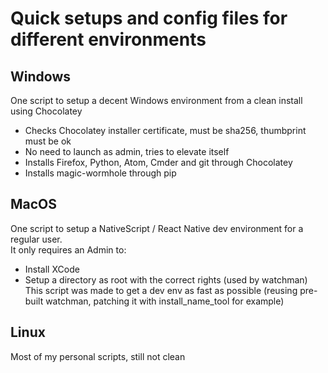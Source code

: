 # Quick setups and config files for different environments

## Windows
One script to setup a decent Windows environment from a clean install using Chocolatey
 - Checks Chocolatey installer certificate, must be sha256, thumbprint must be ok
 - No need to launch as admin, tries to elevate itself
 - Installs Firefox, Python, Atom, Cmder and git through Chocolatey
 - Installs magic-wormhole through pip


## MacOS
One script to setup a NativeScript / React Native dev environment for a regular user.  
It only requires an Admin to:
- Install XCode
- Setup a directory as root with the correct rights (used by watchman)
This script was made to get a dev env as fast as possible (reusing pre-built watchman, patching it with install_name_tool for example)

## Linux
Most of my personal scripts, still not clean
